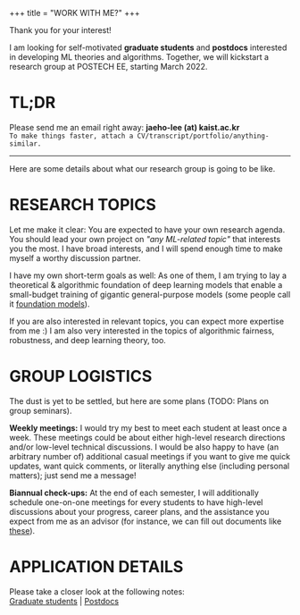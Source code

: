 +++
title = "WORK WITH ME?"
+++
<br/>

Thank you for your interest!  

I am looking for self-motivated **graduate students** and **postdocs** interested in developing ML theories and algorithms. Together, we will kickstart a research group at POSTECH EE, starting March 2022.

# TL;DR
Please send me an email right away: __jaeho-lee (at) kaist.ac.kr__  
`To make things faster, attach a CV/transcript/portfolio/anything-similar.`

---

Here are some details about what our research group is going to be like.


# RESEARCH TOPICS
Let me make it clear: You are expected to have your own research agenda. You should lead your own project on _"any ML-related topic"_ that interests you the most. I have broad interests, and I will spend enough time to make myself a worthy discussion partner.

I have my own short-term goals as well: As one of them, I am trying to lay a theoretical & algorithmic foundation of deep learning models that enable a small-budget training of gigantic general-purpose models (some people call it [foundation models](https://arxiv.org/abs/2108.07258)).

If you are also interested in relevant topics, you can expect more expertise from me :) I am also very interested in the topics of algorithmic fairness, robustness, and deep learning theory, too.

# GROUP LOGISTICS
The dust is yet to be settled, but here are some plans (TODO: Plans on group seminars).  

**Weekly meetings:** I would try my best to meet each student at least once a week. These meetings could be about either high-level research directions and/or low-level technical discussions. I would be also happy to have (an arbitrary number of) additional casual meetings if you want to give me quick updates, want quick comments, or literally anything else (including personal matters); just send me a message!  

**Biannual check-ups:** At the end of each semester, I will additionally schedule one-on-one meetings for every students to have high-level discussions about your progress, career plans, and the assistance you expect from me as an advisor (for instance, we can fill out documents like [these](https://graduatedivision.ucmerced.edu/sites/graduatedivision.ucmerced.edu/files/page/documents/expectation_scales.pdf)).


# APPLICATION DETAILS

Please take a closer look at the following notes:  
[Graduate students](/candidates/) | [Postdocs](/postdocs/)